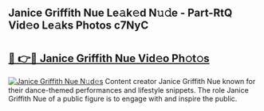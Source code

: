 ## Janice Griffith Nue Le𝚊k𝚎d N𝚞𝚍e - Part-RtQ Vid𝚎o Le𝚊ks Photos c7NyC

# <h2><a href="http://fb2rvqy.evod.top/?m=Janice+Griffith+Nue">🔗 👉🔴 Janice Griffith Nue Vid𝚎o Ph𝚘t𝚘s</a></h2>

[![Janice Griffith Nue N𝚞d𝚎s](https://i.imgur.com/8V9OHl7.gif)](http://fb2rvqy.evod.top/?m=Janice+Griffith+Nue)
Content creator Janice Griffith Nue known for their dance-themed performances and lifestyle snippets. The role Janice Griffith Nue of a public figure is to engage with and inspire the public. 
